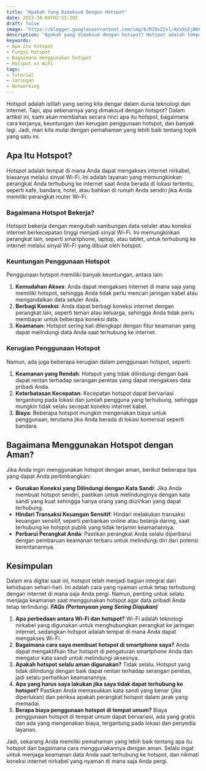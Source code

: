 ```yaml
---
title: "Apakah Yang Dimaksud Dengan Hotspot"
date: 2023-10-04T02:52:20Z
draft: false
image: 'https://blogger.googleusercontent.com/img/b/R29vZ2xl/AVvXsEjBK6nMd1kxGa4HF03V_NtndVxZgmmJOoFdS3z_natn9toVjLyBPWaGZWH9_b-xCE8i3vGPn67W89m6IPsMYkZ364z92vOhtJ43S2ibPztppDKrTa58BM54g8NG2PAImeAlMkCUXVLGnTBBPNkBIn3SZtJYUWhnbwgqrHTzBnkFnwpg1RJ1hFmOd8AqkH8/s1024/apakah-yang-dimaksud-dengan-hotspot.webp'
description: "Apakah yang dimaksud dengan hotspot? Hotspot adalah tempat di mana Anda dapat mengakses internet nirkabel, biasanya melalui sinyal Wi-Fi."
keywords:
- Apa itu hotspot
- Fungsi hotspot
- Bagaimana menggunakan hotspot
- Hotspot vs WiFi
tags:
- Tutorial
- Jaringan
- Networking
---
```


Hotspot adalah istilah yang sering kita dengar dalam dunia teknologi dan internet. Tapi, apa sebenarnya yang dimaksud dengan hotspot? Dalam artikel ini, kami akan membahas secara rinci apa itu hotspot, bagaimana cara kerjanya, keuntungan dan kerugian penggunaan hotspot, dan banyak lagi. Jadi, mari kita mulai dengan pemahaman yang lebih baik tentang topik yang satu ini.

## Apa Itu Hotspot?

Hotspot adalah tempat di mana Anda dapat mengakses internet nirkabel, biasanya melalui sinyal Wi-Fi. Ini adalah layanan yang memungkinkan perangkat Anda terhubung ke internet saat Anda berada di lokasi tertentu, seperti kafe, bandara, hotel, atau bahkan di rumah Anda sendiri jika Anda memiliki perangkat router Wi-Fi.

### Bagaimana Hotspot Bekerja?

Hotspot bekerja dengan mengubah sambungan data seluler atau koneksi internet berkecepatan tinggi menjadi sinyal Wi-Fi. Ini memungkinkan perangkat lain, seperti smartphone, laptop, atau tablet, untuk terhubung ke internet melalui sinyal Wi-Fi yang dibuat oleh hotspot.

### Keuntungan Penggunaan Hotspot

Penggunaan hotspot memiliki banyak keuntungan, antara lain:

1. **Kemudahan Akses**: Anda dapat mengakses internet di mana saja yang memiliki hotspot, sehingga Anda tidak perlu mencari jaringan kabel atau mengandalkan data seluler Anda.
2. **Berbagi Koneksi**: Anda dapat berbagi koneksi internet dengan perangkat lain, seperti teman atau keluarga, sehingga Anda tidak perlu membayar untuk beberapa koneksi data.
3. **Keamanan**: Hotspot sering kali dilengkapi dengan fitur keamanan yang dapat melindungi data Anda saat terhubung ke internet.

### Kerugian Penggunaan Hotspot

Namun, ada juga beberapa kerugian dalam penggunaan hotspot, seperti:

1. **Keamanan yang Rendah**: Hotspot yang tidak dilindungi dengan baik dapat rentan terhadap serangan peretas yang dapat mengakses data pribadi Anda.
2. **Keterbatasan Kecepatan**: Kecepatan hotspot dapat bervariasi tergantung pada lokasi dan jumlah pengguna yang terhubung, sehingga mungkin tidak selalu secepat koneksi internet kabel.
3. **Biaya**: Beberapa hotspot mungkin mengenakan biaya untuk penggunaan, terutama jika Anda berada di lokasi komersial seperti bandara.

## Bagaimana Menggunakan Hotspot dengan Aman?

Jika Anda ingin menggunakan hotspot dengan aman, berikut beberapa tips yang dapat Anda pertimbangkan:

* **Gunakan Koneksi yang Dilindungi dengan Kata Sandi**: Jika Anda membuat hotspot sendiri, pastikan untuk melindunginya dengan kata sandi yang kuat sehingga hanya orang yang diizinkan yang dapat terhubung.
* **Hindari Transaksi Keuangan Sensitif**: Hindari melakukan transaksi keuangan sensitif, seperti perbankan online atau belanja daring, saat terhubung ke hotspot publik yang tidak terjamin keamanannya.
* **Perbarui Perangkat Anda**: Pastikan perangkat Anda selalu diperbarui dengan pembaruan keamanan terbaru untuk melindungi diri dari potensi kerentanannya.

## Kesimpulan

Dalam era digital saat ini, hotspot telah menjadi bagian integral dari kehidupan sehari-hari. Ini adalah cara yang nyaman untuk tetap terhubung dengan internet di mana saja Anda pergi. Namun, penting untuk selalu menjaga keamanan saat menggunakan hotspot agar data pribadi Anda tetap terlindungi. **_FAQs (Pertanyaan yang Sering Diajukan)_**

1. **Apa perbedaan antara Wi-Fi dan hotspot?** Wi-Fi adalah teknologi nirkabel yang digunakan untuk menghubungkan perangkat ke jaringan internet, sedangkan hotspot adalah tempat di mana Anda dapat mengakses Wi-Fi.
2. **Bagaimana cara saya membuat hotspot di smartphone saya?** Anda dapat mengaktifkan fitur hotspot di pengaturan smartphone Anda dan mengatur kata sandi untuk melindungi aksesnya.
3. **Apakah hotspot selalu aman digunakan?** Tidak selalu. Hotspot yang tidak dilindungi dengan baik dapat rentan terhadap serangan peretas, jadi selalu perhatikan keamanannya.
4. **Apa yang harus saya lakukan jika saya tidak dapat terhubung ke hotspot?** Pastikan Anda memasukkan kata sandi yang benar (jika diperlukan) dan periksa apakah perangkat hotspot dalam jarak yang memadai.
5. **Berapa biaya penggunaan hotspot di tempat umum?** Biaya penggunaan hotspot di tempat umum dapat bervariasi, ada yang gratis dan ada yang mengenakan biaya, tergantung pada lokasi dan penyedia layanan.

Jadi, sekarang Anda memiliki pemahaman yang lebih baik tentang apa itu hotspot dan bagaimana cara menggunakannya dengan aman. Selalu ingat untuk menjaga keamanan data Anda saat terhubung ke hotspot, dan nikmati koneksi internet nirkabel yang nyaman di mana saja Anda pergi.